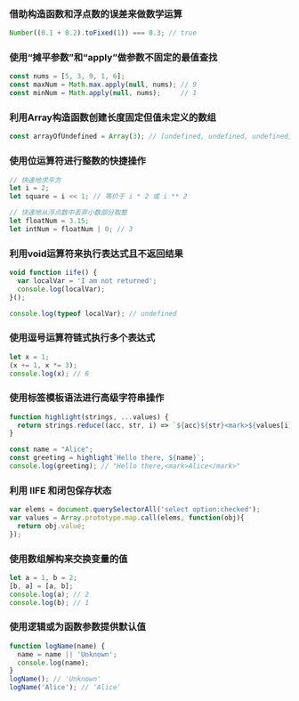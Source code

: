 ### 借助构造函数和浮点数的误差来做数学运算

```javascript
Number((0.1 + 0.2).toFixed(1)) === 0.3; // true
```

### 使用“摊平参数”和“apply”做参数不固定的最值查找

```javascript
const nums = [5, 3, 9, 1, 6];
const maxNum = Math.max.apply(null, nums); // 9
const minNum = Math.apply(null, nums);     // 1
```

### 利用Array构造函数创建长度固定但值未定义的数组

```javascript
const arrayOfUndefined = Array(3); // [undefined, undefined, undefined]
```

### 使用位运算符进行整数的快捷操作

```javascript
// 快速地求平方
let i = 2;
let square = i << 1; // 等价于 i * 2 或 i ** 2

// 快速地从浮点数中丢弃小数部分取整
let floatNum = 3.15;
let intNum = floatNum | 0; // 3
```

### 利用void运算符来执行表达式且不返回结果

```javascript
void function iife() {
  var localVar = 'I am not returned';
  console.log(localVar);
}();

console.log(typeof localVar); // undefined
```

### 使用逗号运算符链式执行多个表达式

```javascript
let x = 1;
(x += 1, x *= 3);
console.log(x); // 6
```

### 使用标签模板语法进行高级字符串操作

```javascript
function highlight(strings, ...values) {
  return strings.reduce((acc, str, i) => `${acc}${str}<mark>${values[i] || ''}</mark>`, '');
}

const name = "Alice";
const greeting = highlight`Hello there, ${name}`;
console.log(greeting); // "Hello there,<mark>Alice</mark>"
```

### 利用 IIFE 和闭包保存状态

```javascript
var elems = document.querySelectorAll('select option:checked');
var values = Array.prototype.map.call(elems, function(obj){
  return obj.value;
});
```

### 使用数组解构来交换变量的值

```javascript
let a = 1, b = 2;
[b, a] = [a, b];
console.log(a); // 2
console.log(b); // 1
```

### 使用逻辑或为函数参数提供默认值

```javascript
function logName(name) {
  name = name || 'Unknown';
  console.log(name);
}
logName(); // 'Unknown'
logName('Alice'); // 'Alice'
```